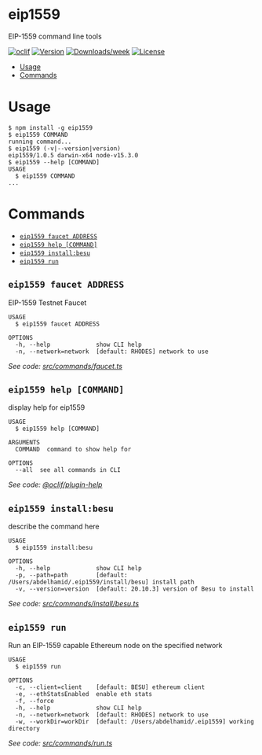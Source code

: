 eip1559
=======

EIP-1559 command line tools

[![oclif](https://img.shields.io/badge/cli-oclif-brightgreen.svg)](https://oclif.io)
[![Version](https://img.shields.io/npm/v/eip1559.svg)](https://npmjs.org/package/eip1559)
[![Downloads/week](https://img.shields.io/npm/dw/eip1559.svg)](https://npmjs.org/package/eip1559)
[![License](https://img.shields.io/npm/l/eip1559.svg)](https://github.com/abdelhamidbakhta/eip1559/blob/main/package.json)

<!-- toc -->
* [Usage](#usage)
* [Commands](#commands)
<!-- tocstop -->

# Usage

<!-- usage -->
```sh-session
$ npm install -g eip1559
$ eip1559 COMMAND
running command...
$ eip1559 (-v|--version|version)
eip1559/1.0.5 darwin-x64 node-v15.3.0
$ eip1559 --help [COMMAND]
USAGE
  $ eip1559 COMMAND
...
```
<!-- usagestop -->

# Commands

<!-- commands -->
* [`eip1559 faucet ADDRESS`](#eip1559-faucet-address)
* [`eip1559 help [COMMAND]`](#eip1559-help-command)
* [`eip1559 install:besu`](#eip1559-installbesu)
* [`eip1559 run`](#eip1559-run)

## `eip1559 faucet ADDRESS`

EIP-1559 Testnet Faucet

```
USAGE
  $ eip1559 faucet ADDRESS

OPTIONS
  -h, --help             show CLI help
  -n, --network=network  [default: RHODES] network to use
```

_See code: [src/commands/faucet.ts](https://github.com/abdelhamidbakhta/eip1559/blob/v1.0.5/src/commands/faucet.ts)_

## `eip1559 help [COMMAND]`

display help for eip1559

```
USAGE
  $ eip1559 help [COMMAND]

ARGUMENTS
  COMMAND  command to show help for

OPTIONS
  --all  see all commands in CLI
```

_See code: [@oclif/plugin-help](https://github.com/oclif/plugin-help/blob/v3.2.1/src/commands/help.ts)_

## `eip1559 install:besu`

describe the command here

```
USAGE
  $ eip1559 install:besu

OPTIONS
  -h, --help             show CLI help
  -p, --path=path        [default: /Users/abdelhamid/.eip1559/install/besu] install path
  -v, --version=version  [default: 20.10.3] version of Besu to install
```

_See code: [src/commands/install/besu.ts](https://github.com/abdelhamidbakhta/eip1559/blob/v1.0.5/src/commands/install/besu.ts)_

## `eip1559 run`

Run an EIP-1559 capable Ethereum node on the specified network

```
USAGE
  $ eip1559 run

OPTIONS
  -c, --client=client    [default: BESU] ethereum client
  -e, --ethStatsEnabled  enable eth stats
  -f, --force
  -h, --help             show CLI help
  -n, --network=network  [default: RHODES] network to use
  -w, --workDir=workDir  [default: /Users/abdelhamid/.eip1559] working directory
```

_See code: [src/commands/run.ts](https://github.com/abdelhamidbakhta/eip1559/blob/v1.0.5/src/commands/run.ts)_
<!-- commandsstop -->
